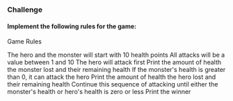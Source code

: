 ### Challenge

#### Implement the following rules for the game:

Game Rules

The hero and the monster will start with 10 health points
All attacks will be a value between 1 and 10
The hero will attack first
Print the amount of health the monster lost and their remaining health
If the monster's health is greater than 0, it can attack the hero
Print the amount of health the hero lost and their remaining health
Continue this sequence of attacking until either the monster's health or hero's health is zero or less
Print the winner